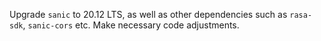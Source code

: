 Upgrade `sanic` to 20.12 LTS, as well as other dependencies such as `rasa-sdk`, `sanic-cors` etc.
Make necessary code adjustments.
